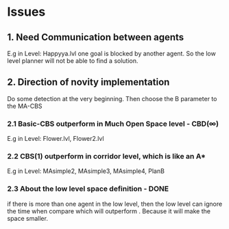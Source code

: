 # Issues
## 1. Need Communication between agents
E.g in Level: Happyya.lvl
one goal is blocked by another agent. So the low level planner will not be able to find a solution.

## 2. Direction of novity implementation 
Do some detection at the very beginning. Then choose the B parameter to the MA-CBS
### 2.1 Basic-CBS outperform in Much Open Space level - CBD($\infty$)
E.g in Level: Flower.lvl, Flower2.lvl

### 2.2 CBS(1) outperform in corridor level, which is like an A*
E.g in Level: MAsimple2, MAsimple3, MAsimple4, PlanB

### 2.3 About the low level space definition - DONE
if there is more than one agent in the low level, then the low level can ignore the time when compare
which will outperform . Because it will make the space smaller.